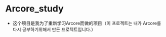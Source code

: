 # Arcore_study




















- 这个项目是我为了重新学习Arcore而做的项目（이 프로젝트는 내가 Arcore를 다시 공부하기위해서 만든 프로젝트입니다.）
